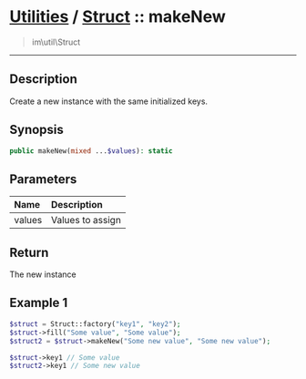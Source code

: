 # [Utilities](util.md) / [Struct](util-Struct.md) :: makeNew
 > im\util\Struct
____

## Description
Create a new instance with the same initialized keys.

## Synopsis
```php
public makeNew(mixed ...$values): static
```

## Parameters
| Name | Description |
| :--- | :---------- |
| values | Values to assign |

## Return
The new instance

## Example 1
```php
$struct = Struct::factory("key1", "key2");
$struct->fill("Some value", "Some value");
$struct2 = $struct->makeNew("Some new value", "Some new value");

$struct->key1 // Some value
$struct2->key1 // Some new value
```
